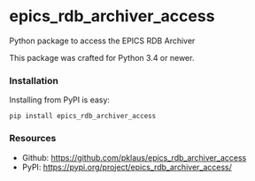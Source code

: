 # epics\_rdb\_archiver\_access

Python package to access the EPICS RDB Archiver

This package was crafted for Python 3.4 or newer.

### Installation

Installing from PyPI is easy:

    pip install epics_rdb_archiver_access

### Resources

* Github: <https://github.com/pklaus/epics_rdb_archiver_access>
* PyPI: <https://pypi.org/project/epics_rdb_archiver_access/>
